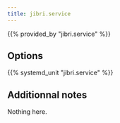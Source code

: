 ```yaml
---
title: jibri.service
---
```


{{% provided_by "jibri.service" %}}

## Options

{{% systemd_unit "jibri.service" %}}

## Additionnal notes

Nothing here.
